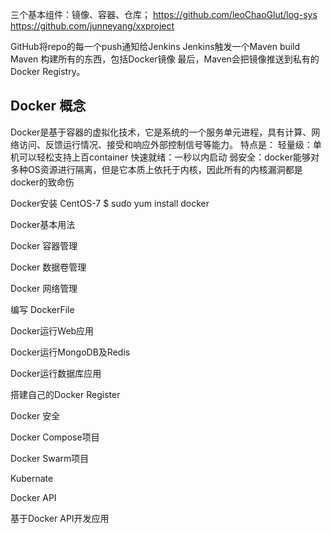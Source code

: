 ﻿三个基本组件：镜像、容器、仓库；
https://github.com/leoChaoGlut/log-sys
https://github.com/junneyang/xxproject



GitHub将repo的每一个push通知给Jenkins
Jenkins触发一个Maven build
Maven 构建所有的东西，包括Docker镜像
最后，Maven会把镜像推送到私有的Docker Registry。


Docker 概念
------
Docker是基于容器的虚拟化技术，它是系统的一个服务单元进程，具有计算、网络访问、反馈运行情况、接受和响应外部控制信号等能力。
特点是：
轻量级：单机可以轻松支持上百container
快速就绪：一秒以内启动
弱安全：docker能够对多种OS资源进行隔离，但是它本质上依托于内核，因此所有的内核漏洞都是docker的致命伤

Docker安装
CentOS-7
$ sudo yum install docker


Docker基本用法

Docker 容器管理

Docker 数据卷管理

Docker 网络管理

编写 DockerFile


Docker运行Web应用

Docker运行MongoDB及Redis

Docker运行数据库应用


搭建自己的Docker Register

Docker 安全

Docker Compose项目

Docker Swarm项目

Kubernate

Docker API


基于Docker API开发应用
